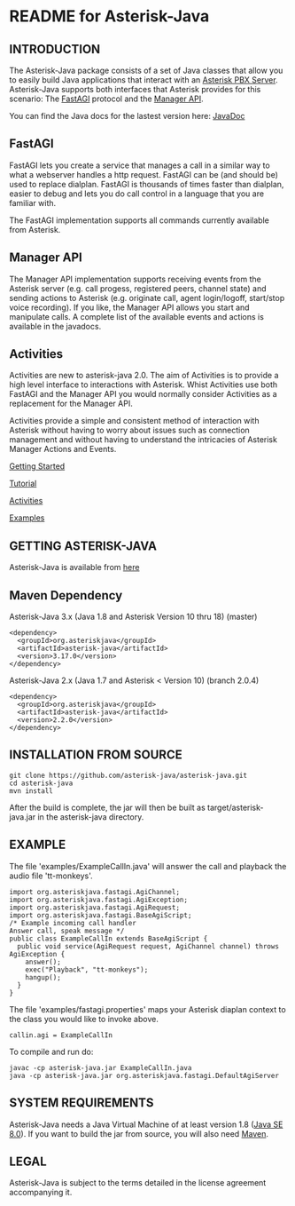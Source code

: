 README for Asterisk-Java
========================

INTRODUCTION
------------

The Asterisk-Java package consists of a set of Java classes that allow you to easily build Java applications that interact with an [Asterisk PBX Server](http://asterisk.org). Asterisk-Java supports both interfaces that Asterisk provides for this scenario: The [FastAGI](https://wiki.asterisk.org/wiki/display/AST/Application_AGI) protocol and the [Manager API](https://wiki.asterisk.org/wiki/display/AST/The+Asterisk+Manager+TCP+IP+API).

You can find the Java docs for the lastest version here:
[JavaDoc](https://javadoc.io/doc/org.asteriskjava/asterisk-java/2.0.2)

FastAGI
-------
FastAGI lets you create a service that manages a call in a similar way to what a webserver handles a http request. FastAGI can be (and should be) used to replace dialplan. FastAGI is thousands of times faster than dialplan, easier to debug and lets you do call control in a language that you are familiar with.

The FastAGI implementation supports all commands currently available from Asterisk.

Manager API
-----------
The Manager API implementation supports receiving events from the Asterisk server (e.g. call progess, registered peers, channel state) and sending actions to Asterisk (e.g. originate call, agent login/logoff, start/stop voice recording).
If you like, the Manager API allows you start and manipulate calls.
A complete list of the available events and actions is available in the javadocs.

Activities
----------
Activities are new to asterisk-java 2.0. The aim of Activities is to provide a high level interface to interactions with Asterisk. Whist Activities use both FastAGI and the Manager API you would normally consider Activities as a replacement for the Manager API.

Activities provide a simple and consistent method of interaction with Asterisk without having to worry about issues such as connection management and without having to understand the intricacies of Asterisk Manager Actions and Events.

[Getting Started](https://github.com/asterisk-java/asterisk-java/wiki/Getting-Started)

[Tutorial](https://github.com/asterisk-java/asterisk-java/wiki/Tutorial)

[Activities](https://github.com/asterisk-java/asterisk-java/wiki/Activities)

[Examples](https://github.com/asterisk-java/asterisk-java/wiki/Examples)


GETTING ASTERISK-JAVA
---------------------

Asterisk-Java is available from [here](https://github.com/asterisk-java/asterisk-java/releases)

Maven Dependency
----------------

Asterisk-Java 3.x (Java 1.8 and Asterisk Version 10 thru 18) (master)

	<dependency>
	  <groupId>org.asteriskjava</groupId>
	  <artifactId>asterisk-java</artifactId>
	  <version>3.17.0</version>
	</dependency>

Asterisk-Java 2.x (Java 1.7 and Asterisk < Version 10) (branch 2.0.4)

	<dependency>
	  <groupId>org.asteriskjava</groupId>
	  <artifactId>asterisk-java</artifactId>
	  <version>2.2.0</version>
	</dependency>


INSTALLATION FROM SOURCE
------------------------

	git clone https://github.com/asterisk-java/asterisk-java.git
	cd asterisk-java
	mvn install

After the build is complete, the jar will then be built as target/asterisk-java.jar in the asterisk-java directory.

EXAMPLE
-------

The file 'examples/ExampleCallIn.java' will answer the call and playback the audio file 'tt-monkeys'.

	import org.asteriskjava.fastagi.AgiChannel;
	import org.asteriskjava.fastagi.AgiException;
	import org.asteriskjava.fastagi.AgiRequest;
	import org.asteriskjava.fastagi.BaseAgiScript;
	/* Example incoming call handler
	Answer call, speak message */
	public class ExampleCallIn extends BaseAgiScript {
	  public void service(AgiRequest request, AgiChannel channel) throws AgiException {
	    answer();
	    exec("Playback", "tt-monkeys"); 
	    hangup();
	  }
	}

The file 'examples/fastagi.properties' maps your Asterisk diaplan context to the class you would like to invoke above.

	callin.agi = ExampleCallIn

To compile and run do:

	javac -cp asterisk-java.jar ExampleCallIn.java
	java -cp asterisk-java.jar org.asteriskjava.fastagi.DefaultAgiServer

SYSTEM REQUIREMENTS
-------------------

Asterisk-Java needs a Java Virtual Machine of at least version 1.8 ([Java SE 8.0](http://www.oracle.com/technetwork/java/javase/downloads/index.html)). If you want to build the jar from source, you will
also need [Maven](http://maven.apache.org/).

LEGAL
-----

Asterisk-Java is subject to the terms detailed in the license agreement accompanying it.
